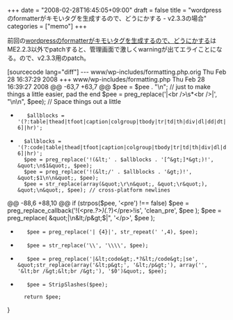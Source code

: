 +++
date = "2008-02-28T16:45:05+09:00"
draft = false
title = "wordpressのformatterがキモいタグを生成するので、どうにかする - v2.3.3の場合"
categories = ["memo"]
+++

前回の<a href="http://nobu666.com/2008/02/22/562.html">wordpressのformatterがキモいタグを生成するので、どうにかする</a>はME2.2.3以外でpatchすると、管理画面で激しくwarningが出てエライことになる。ので、v2.3.3用のpatch。

[sourcecode lang="diff"]
--- www/wp-includes/formatting.php.orig Thu Feb 28 16:37:29 2008
+++ www/wp-includes/formatting.php      Thu Feb 28 16:39:27 2008
@@ -63,7 +63,7 @@
        $pee = $pee . &quot;\n&quot;; // just to make things a little easier, pad the end
        $pee = preg_replace('|&lt;br /&gt;\s*&lt;br /&gt;|', &quot;\n\n&quot;, $pee);
        // Space things out a little
-        $allblocks = '(?:table|thead|tfoot|caption|colgroup|tbody|tr|td|th|div|dl|dd|dt|ul|ol|li|pre|select|form|map|area|blockquote|address|math|style|input|p|h[1-6]|hr)';
+       $allblocks = '(?:code|table|thead|tfoot|caption|colgroup|tbody|tr|td|th|div|dl|dd|dt|ul|ol|li|pre|select|form|map|area|blockquote|address|math|style|input|p|h[1-6]|hr)';
        $pee = preg_replace('!(&lt;' . $allblocks . '[^&gt;]*&gt;)!', &quot;\n$1&quot;, $pee);
        $pee = preg_replace('!(&lt;/' . $allblocks . '&gt;)!', &quot;$1\n\n&quot;, $pee);
        $pee = str_replace(array(&quot;\r\n&quot;, &quot;\r&quot;), &quot;\n&quot;, $pee); // cross-platform newlines
@@ -88,6 +88,10 @@
        if (strpos($pee, '&lt;pre') !== false)
                $pee = preg_replace_callback('!(&lt;pre.*?&gt;)(.*?)&lt;/pre&gt;!is', 'clean_pre', $pee );
        $pee = preg_replace( &quot;|\n&lt;/p&gt;$|&quot;, '&lt;/p&gt;', $pee );
+        $pee = preg_replace('| {4}|', str_repeat(' ',4), $pee);
+        $pee = str_replace('\\', '\\\\', $pee);
+        $pee = preg_replace('|&lt;code&gt;.*?&lt;/code&gt;|se', &quot;str_replace(array('&lt;p&gt;', '&lt;/p&gt;'), array('', '&lt;br /&gt;&lt;br /&gt;'), '$0')&quot;, $pee);
+        $pee = StripSlashes($pee);

        return $pee;
 }
```
